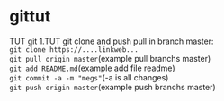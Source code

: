 # gittut
TUT git
1.TUT git clone and push pull in branch master:  
`git clone https://....linkweb...`  
`git pull origin master`(example pull branchs master)  
`git add README.md`(example add file readme)  
`git commit -a -m "megs"`(-a is all changes)  
`git push origin master`(example push branchs master)
